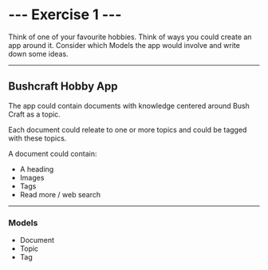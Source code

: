 ﻿# --- Exercise 1 ---
Think of one of your favourite hobbies.
Think of ways you could create an app around it.
Consider which Models the app would involve and write down some ideas.

---

## Bushcraft Hobby App

The app could contain documents with knowledge centered around Bush Craft as a topic.

Each document could releate to one or more topics and could be tagged with these topics.

A document could contain:
* A heading
* Images
* Tags
* Read more / web search

---

### Models

* Document
* Topic
* Tag
